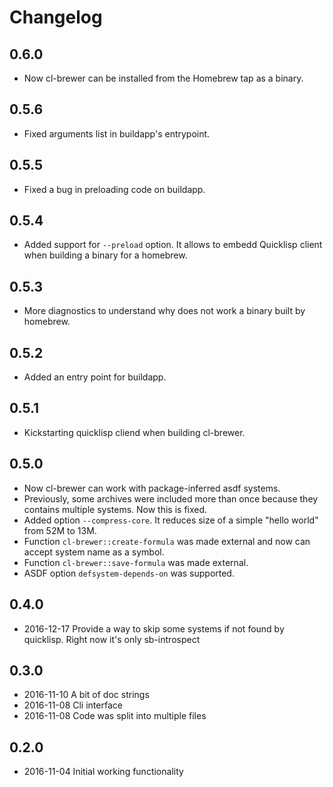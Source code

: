 # Changelog

## 0.6.0

* Now cl-brewer can be installed from the Homebrew tap as a binary.

## 0.5.6

* Fixed arguments list in buildapp's entrypoint.

## 0.5.5

* Fixed a bug in preloading code on buildapp.

## 0.5.4

* Added support for ``--preload`` option.
  It allows to embedd Quicklisp client when building a binary for a homebrew.

## 0.5.3

* More diagnostics to understand why does not work a binary built by homebrew.

## 0.5.2

* Added an entry point for buildapp.

## 0.5.1

* Kickstarting quicklisp cliend when building cl-brewer.

## 0.5.0

* Now cl-brewer can work with package-inferred asdf systems.
* Previously, some archives were included more than once because
  they contains multiple systems. Now this is fixed.
* Added option `--compress-core`. It reduces size of a simple
  "hello world" from 52M to 13M.
* Function `cl-brewer::create-formula` was made external and now
  can accept system name as a symbol.
* Function `cl-brewer::save-formula` was made external.
* ASDF option `defsystem-depends-on` was supported.

## 0.4.0

* 2016-12-17 Provide a way to skip some systems if not found by quicklisp. Right now it's only sb-introspect

## 0.3.0

* 2016-11-10 A bit of doc strings
* 2016-11-08 Cli interface
* 2016-11-08 Code was split into multiple files

## 0.2.0

* 2016-11-04 Initial working functionality
